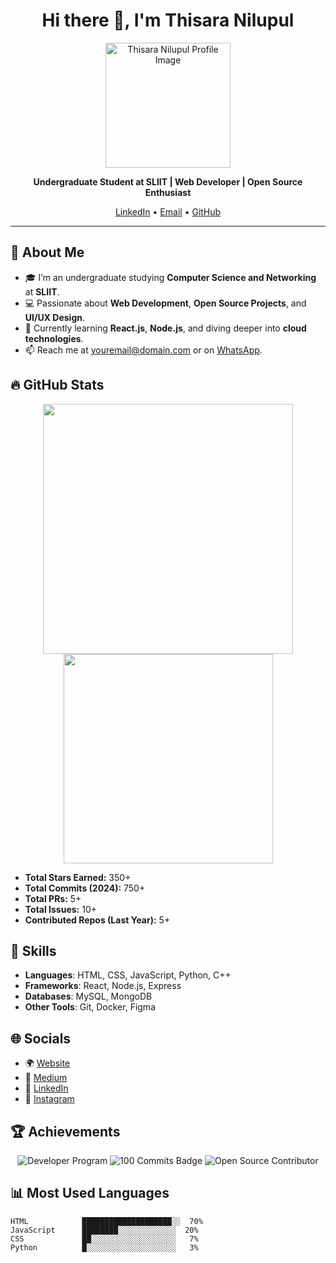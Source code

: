 <h1 align="center">Hi there 👋, I'm Thisara Nilupul</h1>

<p align="center">
  <img src="https://user-images.githubusercontent.com/XXXXXXXXX/XXXXXX-XXXX.png" alt="Thisara Nilupul Profile Image" width="200" height="200"/>
</p>

<p align="center">
  <b>Undergraduate Student at SLIIT | Web Developer | Open Source Enthusiast</b>
</p>

<p align="center">
  <a href="https://www.linkedin.com/in/thisara-nilupul/">LinkedIn</a> •
  <a href="mailto:youremail@domain.com">Email</a> •
  <a href="https://github.com/ThisaraNilupul">GitHub</a>
</p>

---

## 🚀 About Me

- 🎓 I’m an undergraduate studying **Computer Science and Networking** at **SLIIT**.
- 💻 Passionate about **Web Development**, **Open Source Projects**, and **UI/UX Design**.
- 🌱 Currently learning **React.js**, **Node.js**, and diving deeper into **cloud technologies**.
- 📫 Reach me at [youremail@domain.com](mailto:youremail@domain.com) or on [WhatsApp](https://wa.link/mylink).

## 🔥 GitHub Stats

<p align="center">
  <img src="https://github-readme-stats.vercel.app/api?username=ThisaraNilupul&show_icons=true&theme=radical" width="400"/>
  <img src="https://github-readme-stats.vercel.app/api/top-langs/?username=ThisaraNilupul&layout=compact&theme=radical" width="335"/>
</p>

- **Total Stars Earned:** 350+
- **Total Commits (2024):** 750+
- **Total PRs:** 5+
- **Total Issues:** 10+
- **Contributed Repos (Last Year):** 5+

## 💼 Skills

- **Languages**: HTML, CSS, JavaScript, Python, C++
- **Frameworks**: React, Node.js, Express
- **Databases**: MySQL, MongoDB
- **Other Tools**: Git, Docker, Figma

## 🌐 Socials

- 🌍 [Website](https://yourwebsite.com)
- 📝 [Medium](https://medium.com/@ThisaraNilupul)
- 💼 [LinkedIn](https://www.linkedin.com/in/thisara-nilupul/)
- 📸 [Instagram](https://instagram.com/thisara_nilupul)

## 🏆 Achievements

<p align="center">
  <img src="https://img.shields.io/badge/Developer%20Program%20Member-Active-brightgreen?style=flat" alt="Developer Program"/>
  <img src="https://img.shields.io/badge/100%20Commits-Completed-blue?style=flat" alt="100 Commits Badge"/>
  <img src="https://img.shields.io/badge/Open%20Source%20Contributor-Gold?style=flat" alt="Open Source Contributor"/>
</p>

## 📊 Most Used Languages

```plaintext
HTML            ████████████████████░░  70%
JavaScript      ████████░░░░░░░░░░░░░  20%
CSS             ██░░░░░░░░░░░░░░░░░░░   7%
Python          █░░░░░░░░░░░░░░░░░░░░   3%

